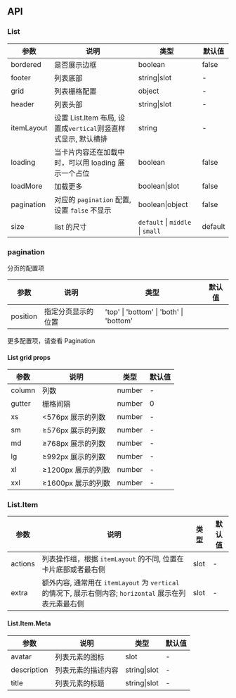 ## API

### List

| 参数       | 说明                                                          | 类型        | 默认值     |
| ---        | ---                                                           | ---         | ---        |
| bordered   | 是否展示边框                                                  | boolean     | false      |
| footer     | 列表底部                                                      | string\|slot       | -       |
| grid       | 列表栅格配置                                                  | object      | -          |
| header     | 列表头部                                                      | string\|slot       | -       |
| itemLayout | 设置 List.Item 布局, 设置成`vertical`则竖直样式显示, 默认横排 | string      | -          |
| loading    | 当卡片内容还在加载中时，可以用 loading 展示一个占位           | boolean     | false      |
| loadMore   | 加载更多                                                      | boolean\|slot       | false   |
| pagination | 对应的 `pagination` 配置, 设置 `false` 不显示                 | boolean\|object            | false    |
| size       | list 的尺寸                                                   | `default` \| `middle` \| `small` | default |

### pagination

分页的配置项

| 参数     | 说明               | 类型   | 默认值    |
| ---      | ---                | ---    | ---       |
| position | 指定分页显示的位置 | 'top' \| 'bottom' \| 'both' \| 'bottom' |

更多配置项，请查看 Pagination

#### List grid props
| 参数   | 说明               | 类型   | 默认值 |
| ---    | ---                | ---    | ---    |
| column | 列数               | number | -      |
| gutter | 栅格间隔           | number | 0      |
| xs     | <576px 展示的列数  | number | -      |
| sm     | ≥576px 展示的列数  | number | -      |
| md     | ≥768px 展示的列数  | number | -      |
| lg     | ≥992px 展示的列数  | number | -      |
| xl     | ≥1200px 展示的列数 | number | -      |
| xxl    | ≥1600px 展示的列数 | number | -      |


### List.Item

| 参数    | 说明                                                                                              | 类型             | 默认值    |
| ---     | ---                                                                                               | ---              | ---       |
| actions | 列表操作组，根据 `itemLayout` 的不同, 位置在卡片底部或者最右侧                                      | slot | -         |
| extra   | 额外内容, 通常用在 `itemLayout` 为 `vertical` 的情况下, 展示右侧内容; `horizontal` 展示在列表元素最右侧 | slot | - |

#### List.Item.Meta
| 参数        | 说明               | 类型    | 默认值 |
| ---         | ---                | ---     | ---    |
| avatar      | 列表元素的图标     | slot    | -      |
| description | 列表元素的描述内容 | string\|slot   | - |
| title       | 列表元素的标题     | string\|slot   | - |
